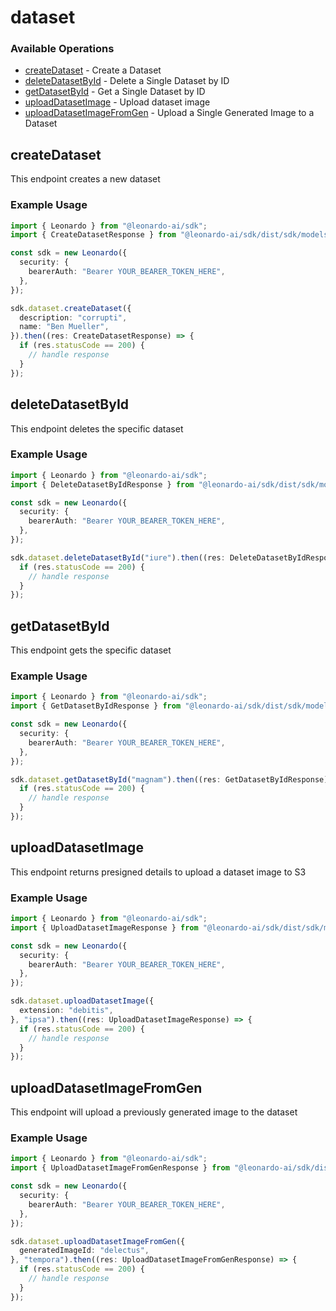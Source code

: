# dataset

### Available Operations

* [createDataset](#createdataset) - Create a Dataset
* [deleteDatasetById](#deletedatasetbyid) - Delete a Single Dataset by ID
* [getDatasetById](#getdatasetbyid) - Get a Single Dataset by ID
* [uploadDatasetImage](#uploaddatasetimage) - Upload dataset image
* [uploadDatasetImageFromGen](#uploaddatasetimagefromgen) - Upload a Single Generated Image to a Dataset

## createDataset

This endpoint creates a new dataset

### Example Usage

```typescript
import { Leonardo } from "@leonardo-ai/sdk";
import { CreateDatasetResponse } from "@leonardo-ai/sdk/dist/sdk/models/operations";

const sdk = new Leonardo({
  security: {
    bearerAuth: "Bearer YOUR_BEARER_TOKEN_HERE",
  },
});

sdk.dataset.createDataset({
  description: "corrupti",
  name: "Ben Mueller",
}).then((res: CreateDatasetResponse) => {
  if (res.statusCode == 200) {
    // handle response
  }
});
```

## deleteDatasetById

This endpoint deletes the specific dataset

### Example Usage

```typescript
import { Leonardo } from "@leonardo-ai/sdk";
import { DeleteDatasetByIdResponse } from "@leonardo-ai/sdk/dist/sdk/models/operations";

const sdk = new Leonardo({
  security: {
    bearerAuth: "Bearer YOUR_BEARER_TOKEN_HERE",
  },
});

sdk.dataset.deleteDatasetById("iure").then((res: DeleteDatasetByIdResponse) => {
  if (res.statusCode == 200) {
    // handle response
  }
});
```

## getDatasetById

This endpoint gets the specific dataset

### Example Usage

```typescript
import { Leonardo } from "@leonardo-ai/sdk";
import { GetDatasetByIdResponse } from "@leonardo-ai/sdk/dist/sdk/models/operations";

const sdk = new Leonardo({
  security: {
    bearerAuth: "Bearer YOUR_BEARER_TOKEN_HERE",
  },
});

sdk.dataset.getDatasetById("magnam").then((res: GetDatasetByIdResponse) => {
  if (res.statusCode == 200) {
    // handle response
  }
});
```

## uploadDatasetImage

This endpoint returns presigned details to upload a dataset image to S3

### Example Usage

```typescript
import { Leonardo } from "@leonardo-ai/sdk";
import { UploadDatasetImageResponse } from "@leonardo-ai/sdk/dist/sdk/models/operations";

const sdk = new Leonardo({
  security: {
    bearerAuth: "Bearer YOUR_BEARER_TOKEN_HERE",
  },
});

sdk.dataset.uploadDatasetImage({
  extension: "debitis",
}, "ipsa").then((res: UploadDatasetImageResponse) => {
  if (res.statusCode == 200) {
    // handle response
  }
});
```

## uploadDatasetImageFromGen

This endpoint will upload a previously generated image to the dataset

### Example Usage

```typescript
import { Leonardo } from "@leonardo-ai/sdk";
import { UploadDatasetImageFromGenResponse } from "@leonardo-ai/sdk/dist/sdk/models/operations";

const sdk = new Leonardo({
  security: {
    bearerAuth: "Bearer YOUR_BEARER_TOKEN_HERE",
  },
});

sdk.dataset.uploadDatasetImageFromGen({
  generatedImageId: "delectus",
}, "tempora").then((res: UploadDatasetImageFromGenResponse) => {
  if (res.statusCode == 200) {
    // handle response
  }
});
```
